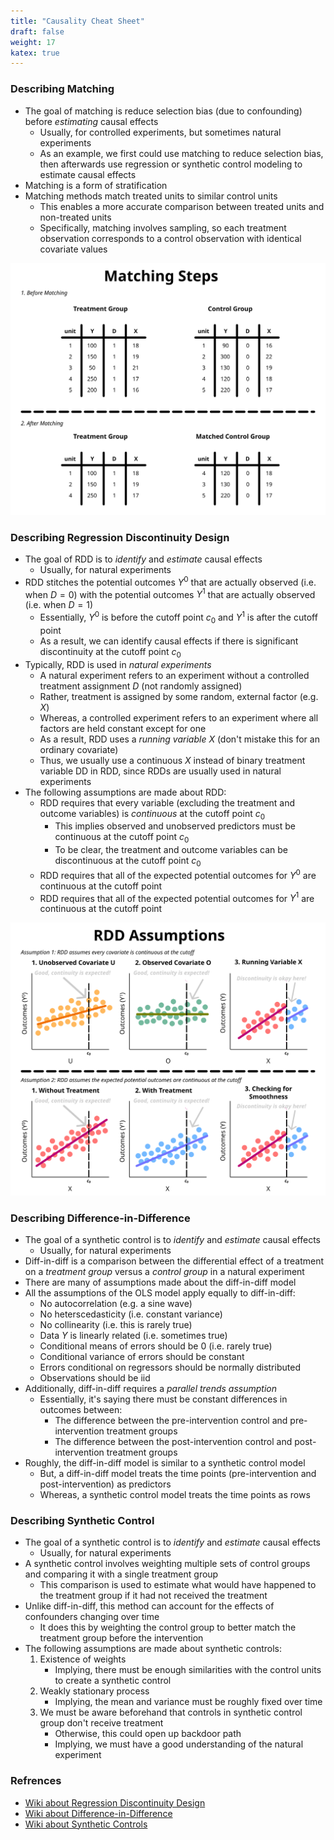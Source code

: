 ```yaml
---
title: "Causality Cheat Sheet"
draft: false
weight: 17
katex: true
---
```


### Describing Matching
- The goal of matching is reduce selection bias (due to confounding) before *estimating* causal effects
    - Usually, for controlled experiments, but sometimes natural experiments
    - As an example, we first could use matching to reduce selection bias, then afterwards use regression or synthetic control modeling to estimate causal effects
- Matching is a form of stratification
- Matching methods match treated units to similar control units
    - This enables a more accurate comparison between treated units and non-treated units
    - Specifically, matching involves sampling, so each treatment observation corresponds to a control observation with identical covariate values

![matchingsteps](../../../img/matchingsummary.svg)

### Describing Regression Discontinuity Design
- The goal of RDD is to *identify* and *estimate* causal effects
    - Usually, for natural experiments
- RDD stitches the potential outcomes $Y^{0}$ that are actually observed (i.e. when $D=0$) with the potential outcomes $Y^{1}$ that are actually observed (i.e. when $D=1$)
    - Essentially, $Y^{0}$ is before the cutoff point $c_{0}$ and $Y^{1}$ is after the cutoff point
    - As a result, we can identify causal effects if there is significant discontinuity at the cutoff point $c_{0}$
- Typically, RDD is used in *natural experiments*
    - A natural experiment refers to an experiment without a controlled treatment assignment $D$ (not randomly assigned)
    - Rather, treatment is assigned by some random, external factor (e.g. $X$)
    - Whereas, a controlled experiment refers to an experiment where all factors are held constant except for one
    - As a result, RDD uses a *running variable* $X$ (don't mistake this for an ordinary covariate)
    - Thus, we usually use a continuous $X$ instead of binary treatment variable DD in RDD, since RDDs are usually used in natural experiments
- The following assumptions are made about RDD:
    - RDD requires that every variable (excluding the treatment and outcome variables) is *continuous* at the cutoff point $c_{0}$
        - This implies observed and unobserved predictors must be continuous at the cutoff point $c_{0}$
        - To be clear, the treatment and outcome variables can be discontinuous at the cutoff point $c_{0}$
    - RDD requires that all of the expected potential outcomes for $Y^{0}$ are continuous at the cutoff point
    - RDD requires that all of the expected potential outcomes for $Y^{1}$ are continuous at the cutoff point

![rddassumptions](../../../img/rddsummary.svg)

### Describing Difference-in-Difference
- The goal of a synthetic control is to *identify* and *estimate* causal effects
    - Usually, for natural experiments
- Diff-in-diff is a comparison between the differential effect of a treatment on a *treatment group* versus a *control group* in a natural experiment
- There are many of assumptions made about the diff-in-diff model
- All the assumptions of the OLS model apply equally to diff-in-diff:
    - No autocorrelation (e.g. a sine wave)
    - No heterscedasticity (i.e. constant variance)
    - No collinearity (i.e. this is rarely true)
    - Data $Y$ is linearly related (i.e. sometimes true)
    - Conditional means of errors should be $0$ (i.e. rarely true)
    - Conditional variance of errors should be constant
    - Errors conditional on regressors should be normally distributed
    - Observations should be iid
- Additionally, diff-in-diff requires a *parallel trends assumption*
    - Essentially, it's saying there must be constant differences in outcomes between:
        - The difference between the pre-intervention control and pre-intervention treatment groups
        - The difference between the post-intervention control and post-intervention treatment groups
- Roughly, the diff-in-diff model is similar to a synthetic control model
    - But, a diff-in-diff model treats the time points (pre-intervention and post-intervention) as predictors
    - Whereas, a synthetic control model treats the time points as rows

### Describing Synthetic Control
- The goal of a synthetic control is to *identify* and *estimate* causal effects
    - Usually, for natural experiments
- A synthetic control involves weighting multiple sets of control groups and comparing it with a single treatment group
    - This comparison is used to estimate what would have happened to the treatment group if it had not received the treatment
- Unlike diff-in-diff, this method can account for the effects of confounders changing over time
    - It does this by weighting the control group to better match the treatment group before the intervention
- The following assumptions are made about synthetic controls:
    1. Existence of weights
        - Implying, there must be enough similarities with the control units to create a synthetic control
    2. Weakly stationary process
        - Implying, the mean and variance must be roughly fixed over time
    3. We must be aware beforehand that controls in synthetic control group don't receive treatment
        - Otherwise, this could open up backdoor path
        - Implying, we must have a good understanding of the natural experiment

### Refrences
- [Wiki about Regression Discontinuity Design](https://en.wikipedia.org/wiki/Regression_discontinuity_design)
- [Wiki about Difference-in-Difference](https://en.wikipedia.org/wiki/Difference_in_differences)
- [Wiki about Synthetic Controls](https://en.wikipedia.org/wiki/Synthetic_control_method)